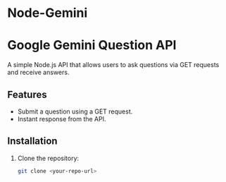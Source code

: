 # Node-Gemini

# Google Gemini Question API  

A simple Node.js API that allows users to ask questions via GET requests and receive answers.  

## Features  
- Submit a question using a GET request.  
- Instant response from the API.  

## Installation  
1. Clone the repository:  
   ```bash
   git clone <your-repo-url>
